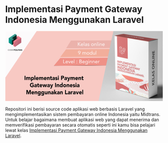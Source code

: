 # Implementasi Payment Gateway Indonesia Menggunakan Laravel

![](./cover.jpg)

Repositori ini berisi source code aplikasi web berbasis Laravel yang mengimplementasikan sistem pembayaran online Indonesia yaitu Midtrans. Untuk belajar bagaimana membuat aplikasi web yang dapat menerima dan memverifikasi pembayaran secara otomatis seperti ini kamu bisa pelajari lewat kelas [Implementasi Payment Gateway Indonesia Menggunakan Laravel](https://www.codepolitan.com/course/intro/payment-gateway-laravel).
